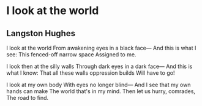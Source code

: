 # I look at the world
## Langston Hughes
I look at the world
From awakening eyes in a black face—
And this is what I see:
This fenced-off narrow space
Assigned to me.

I look then at the silly walls
Through dark eyes in a dark face—
And this is what I know:
That all these walls oppression builds
Will have to go!

I look at my own body
With eyes no longer blind—
And I see that my own hands can make
The world that's in my mind.
Then let us hurry, comrades,
The road to find.